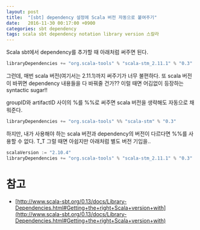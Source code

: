 ```yaml
---
layout: post
title:  "[sbt] dependency 설정에 Scala 버전 자동으로 붙여주기"
date:   2016-11-30 00:17:00 +0900
categories: sbt dependency
tags: scala sbt dependency notation library version 스칼라
---
```


Scala sbt에서 dependency를 추가할 때 아래처럼 써주면 된다.

```scala
libraryDependencies += "org.scala-tools" % "scala-stm_2.11.1" % "0.3"
```

그런데, 매번 scala 버전(여기서는 2.11.1)까지 써주기가 너무 불편하다. 또 scala 버전이 바뀌면 dependency 내용들을 다 바꿔줄 건가?? 이럴 때면 어김없이 등장하는 syntactic sugar!!

groupID와 artifactID 사이의 %를 %%로 써주면 scala 버전을 생략해도 자동으로 채워준다.

```scala
libraryDependencies += "org.scala-tools" %% "scala-stm" % "0.3"
```

하지만, 내가 사용해야 하는 scala 버전과 dependency의 버전이 다르다면 %%를 사용할 수 없다. T_T 그럴 때면 아쉽지만 아래처럼 별도 버전 기입을..

```scala
scalaVersion := "2.10.4"
libraryDependencies += "org.scala-tools" % "scala-stm_2.11.1" % "0.3"
```

# 참고
- [http://www.scala-sbt.org/0.13/docs/Library-Dependencies.html#Getting+the+right+Scala+version+with](http://www.scala-sbt.org/0.13/docs/Library-Dependencies.html#Getting+the+right+Scala+version+with)
